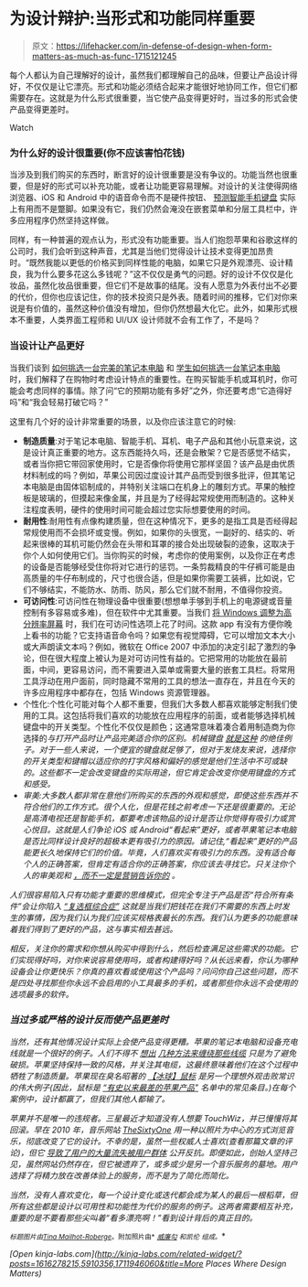 # 为设计辩护:当形式和功能同样重要

> 原文：<https://lifehacker.com/in-defense-of-design-when-form-matters-as-much-as-func-1715121245>

每个人都认为自己理解好的设计，虽然我们都理解自己的品味，但要让产品设计得好，不仅仅是让它漂亮。形式和功能必须结合起来才能很好地协同工作，但它们都需要存在。这就是为什么形式很重要，当它使产品变得更好时，当过多的形式会使产品变得更差时。

Watch

### 为什么好的设计很重要(你不应该害怕花钱)

当涉及到我们购买的东西时，断言好的设计很重要是没有争议的。功能当然也很重要，但是好的形式可以补充功能，或者让功能更容易理解。对设计的关注使得网络浏览器、iOS 和 Android 中的语音命令而不是硬件按钮、 [预测智能手机键盘](https://lifehacker.com/how-predictive-keyboards-work-and-how-you-can-train-yo-1643795640) 实际上有用而不是蹩脚。如果没有它，我们仍然会淹没在嵌套菜单和分层工具栏中，许多应用程序仍然坚持这样做。

同样，有一种普遍的观点认为，形式没有功能重要。当人们抱怨苹果和谷歌这样的公司时，我们会听到这种声音，尤其是当他们觉得设计让技术变得更加昂贵时。“既然我能以更低的价格买到同样性能的电脑，如果它只是外观漂亮、设计精良，我为什么要多花这么多钱呢？”这不仅仅是勇气的问题。好的设计不仅仅是化妆品，虽然化妆品很重要，但它们不是故事的结尾。没有人愿意为外表付出不必要的代价，但你也应该记住，你的技术投资只是外表。随着时间的推移，它们对你来说是有价值的，虽然这种价值没有增加，但你仍然想最大化它。此外，如果形式根本不重要，人类界面工程师和 UI/UX 设计师就不会有工作了，不是吗？

### 当设计让产品更好

当我们谈到 [如何挑选一台完美的笔记本电脑](http://lifehacker.com/how-to-pick-the-perfect-laptop-5904648) 和 [学生如何挑选一台笔记本电脑](http://lifehacker.com/how-to-choose-the-perfect-back-to-school-laptop-1711946060) 时，我们解释了在购物时考虑设计特点的重要性。在购买智能手机或耳机时，你可能会考虑同样的事情。除了问“它的预期功能有多好”之外，你还要考虑“它造得好吗”和“我会轻易打破它吗？”

这里有几个好的设计非常重要的场景，以及你应该注意它的时候:

*   **制造质量**:对于笔记本电脑、智能手机、耳机、电子产品和其他小玩意来说，这是设计真正重要的地方。这东西能持久吗，还是会散架？它是否感觉不结实，或者当你把它带回家使用时，它是否像你将使用它那样坚固？该产品是由优质材料制成的吗？例如，苹果公司因过度设计其产品而受到很多批评，但其笔记本电脑是由固体铝制成的，并特别关注端口在机身上的雕刻方式。苹果的触控板是玻璃的，但摸起来像金属，并且是为了经得起常规使用而制造的。这种关注程度表明，硬件的使用时间可能会超过您实际想要使用的时间。
*   **耐用性**:耐用性有点像构建质量，但在这种情况下，更多的是指工具是否经得起常规使用而不会损坏或变慢。例如，如果你的头很宽，一副好的、结实的、听起来很棒的耳机可能仍然会在头带和耳罩的接合处出现破裂的迹象，这取决于你个人如何使用它们。当你购买的时候，考虑你的使用案例，以及你正在考虑的设备是否能够经受住你将对它进行的惩罚。一条剪裁精良的牛仔裤可能是由高质量的牛仔布制成的，尺寸也很合适，但是如果你需要工装裤，比如说，它们不够结实，不能防水、防雨、防风，那么它们就不耐用，不值得你投资。
*   **可访问性**:可访问性在物理设备中很重要(想想单手够到手机上的电源键或音量控制有多容易或多难)，但在软件中尤其重要。当我们 [将 Windows 调整为高分辨率屏幕](http://lifehacker.com/how-to-make-windows-work-better-with-super-high-resolut-1711254465) 时，我们在可访问性选项上花了时间。这款 app 有没有方便你晚上看书的功能？它支持语音命令吗？如果您有视觉障碍，它可以增加文本大小或大声朗读文本吗？例如，微软在 Office 2007 中添加的决定引起了激烈的争论，但在很大程度上被认为是对可访问性有益的。它把常用的功能放在最前面，中间，更容易访问，而不需要进入菜单或需要大量的嵌套工具栏。将常用工具浮动在用户面前，同时隐藏不常用的工具的想法一直存在，并且在今天的许多应用程序中都存在，包括 Windows 资源管理器。
*   个性化:个性化可能对每个人都不重要，但我们大多数人都喜欢能够定制我们使用的工具。这包括将我们喜欢的功能放在应用程序的前面，或者能够选择机械键盘中的开关类型。个性化不仅仅是颜色；这通常意味着凑合着用制造商为你选择的*与打开产品时让产品完美适合你的区别。机械键盘 [就是这种](http://lifehacker.com/how-to-choose-the-best-mechanical-keyboard-and-why-you-511140347) 的绝佳例子。对于一些人来说，一个便宜的键盘就足够了，但对于发烧友来说，选择你的开关类型和键帽以适应你的打字风格和偏好的感觉是他们生活中不可或缺的。这些都不一定会改变键盘的实际用途，但它肯定会改变你使用键盘的方式和感受。*
*   *审美:大多数人都非常在意他们所购买的东西的外观和感觉，即使这些东西并不符合他们的工作方式。很个人化，但是花钱之前考虑一下还是很重要的。无论是高清电视还是智能手机，都要考虑该物品的设计是否让你觉得有吸引力或赏心悦目。这就是人们争论 iOS 或 Android“看起来”更好，或者苹果笔记本电脑是否比同样设计良好的超极本更有吸引力的原因。请记住,“看起来”更好的产品能更长久地保持它们的价值。毕竟，人们喜欢买有吸引力的东西。没有适合每个人的正确答案，但肯定有适合你的正确答案，你应该去寻找它。只关注你个人的审美观和 [，而不一定是营销告诉你的](https://lifehacker.com/how-advertising-manipulates-your-choices-and-spending-h-30812671) 。*

*人们很容易陷入只有功能才重要的思维模式，但完全专注于产品是否“符合所有条件”会让你陷入 [“复选框综合症”](https://lifehacker.com/checkbox-syndrome-why-we-spend-money-on-things-we-dont-5910356) 这就是当我们把钱花在我们不需要的东西上时发生的事情，因为我们认为我们应该买规格表最长的东西。我们认为更多的功能意味着我们得到了更好的产品，这与事实相去甚远。*

*相反，关注你的需求和你想从购买中得到什么，然后检查满足这些需求的功能。它们实现得好吗，对你来说容易使用吗，或者构建得好吗？从长远来看，你认为哪种设备会让你更快乐？你真的喜欢看或使用这个产品吗？问问你自己这些问题，而不是四处寻找那些你永远不会启用的小工具最多的手机，或者那些你永远不会使用的选项最多的软件。*

### *当过多或严格的设计反而使产品更差时*

*当然，还有其他情况设计实际上会使产品变得更糟。苹果的笔记本电脑和设备充电线就是一个很好的例子。人们不得不 [想出](https://lifehacker.com/keep-your-charger-cables-from-fraying-with-an-old-pen-5943071) [几种方法来缠绕那些线缆](http://lifehacker.com/learn-to-properly-coil-your-macbooks-power-cord-5611626) 只是为了避免破损。苹果坚持保持一致的风格，并关注其电缆，这最终意味着他们在这个过程中牺牲了制造质量。苹果现在臭名昭著的 [【冰球】鼠标](https://en.wikipedia.org/wiki/Apple_USB_Mouse) 是另一个理想外观击败常识的伟大例子(因此，鼠标是 [“有史以来最差的苹果产品”](http://www.macworld.com/article/1138404/macat25_worstproducts.html) 名单中的常见条目。)在每个案例中，设计都赢了，但我们其他人都输了。*

*苹果并不是唯一的违规者。三星最近才知道没有人想要 TouchWiz，并已慢慢将其回滚。早在 2010 年，音乐网站 [TheSixtyOne](http://thesixtyone.com/) 用一种以照片为中心的方式浏览音乐，彻底改变了它的设计。不幸的是，虽然一些权威人士喜欢(查看那篇文章的评论)，但它 [导致了用户的大量流失](http://www.edibleusable.com/2010/01/a-slight-digression-the-redesign-of-thesixtyonecom-and-listening-to-your-users.html)[被用户群体](https://web.archive.org/web/20100412200444/http://www.downloadsquad.com/2010/02/04/community-mismanagement-101-thesixtyone-alienates-top-users) 公开反抗。即便如此，创始人坚持己见，虽然网站仍然存在，但它被遗弃了，或多或少是另一个音乐服务的墓地。用户选择了将精力放在改善体验上的服务，而不是为了简化而简化。*

*当然，没有人喜欢变化，每一个设计变化或迭代都会成为某人的最后一根稻草，但所有这些都是设计以可用性和功能性为代价的服务的例子。这两者需要相互补充，重要的是不要看那些尖叫着“看多漂亮啊！”看到设计背后的真正目的。*

*<small>*标题图片由*</small>[<small>*Tina Mailhot-Roberge*</small>](http://vervex.ca)<small>*。附加照片由*</small> [<small>*威廉勾*</small>](https://www.flickr.com/photos/williamhook/2972127062/) <small>*和*</small><small>*凯伦*</small> <small>*组成。*</small>*

*[Open *kinja-labs.com*](http://kinja-labs.com/related-widget/?posts=1616278215,5910356,1711946060&title=More Places Where Design Matters)*